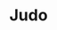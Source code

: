 ---
title: "Judo"
subtitle: ""
# meta description
description: "This is meta description"

service:
  enable : true
  service_item:
    # service item loop
    - title : "Judo as a sport"
      images:
      - "../../images/judothrow2.jpg"
      content : "
      Judo is the most widespread martial art form in the world. The International Judo Federation IJF has 200 member countries. Judo is the fifth largest sport among the Olympic sports in terms of the number of members of the International Federation. In Europe, the sport is practiced by more than two million people. There are 123 clubs in Finland and a total of about 12,500 enthusiasts.
      <br> <br>
      Judo was born in the 1880s when the developer of the sport, Professor of Education, Jigoro Kano, transformed an old Japanese martial art into a form of exercise in which one could compete without harming one's opponent. Judo was first introduced in Finland as early as 1890, when the developer of the sport visited Helsinki. The actual judo activity began in Finland in 1954. The Finnish Judo Federation was founded in 1958. Judo was chosen as the Olympic sport in 1964."
        
    # service item loop
    - title : "Judo in Kokkola"
      images:
      - "../../images/judochoke1.jpg"
      content : "
      Judo has been practiced in Kokkola since the early eighties. Kokkola Budo started training and offering Judo in 1993. There are about 30 judokas in the club, 5-10 of them are actively competing. <br> <br>
       The success has come from the regional championships.
       Practitioners can take part in both fitness and competitive judo. Ground fighting is especially valued within our club.
       <br> <br>
       ** Inquiries: ** <br>
       Jukka Aalto: 050 351 0976 <br>
       Timo Sivula: 045 624 5150 "
        
    # service item loop
    - title : "Kids and family judo"
      images:
      - "../../images/judoukemi.jpg"
      content : "
      Kids aged 3 to 6 may join Kokkola Budo muksujudo with an adult. The name Judo means soft path and accordingly the opponent is not hit or kicked, but Judo teaches flexibility both physically and mentally. 

      The younger you start, the better your chances are of adopting even the most difficult techniques possible during your lifelong learning. The most important thing is to learn the manners and the principle of respecting the other. The  Judoka, who is a self-disciplined and familiar with the principles of judo, is mentally and physically strong even outside of the tatami. Judo's values: flexibility, common good and maximizing benefits support this development. <br> <br>

      Judo is taught through play and competition with their adult to the 3-6 year olds attending muksujudo. As you get older, you learn more difficult things. Muksujudo develops the child's motor skills, coordination, teamwork skills and the right kind of courage to do new things, thus helping the child's overall development. " 

timetable:
  enable : true
  title : "Judo training times"
  timetable_item :
  # timetable_item
    - name : "Judo basic course and colored belts"
      time1 : "Tuesday 18:00-19:30"
      time1location : (Martial Arts Center)
      time2 : "Thursday 18:00-19:00"
      time2location : (Martial Arts Center)

  # timetable_item
    - name : "Junior judo"
      time1 : "Tuesday  16:00-17:00"
      time1location : "(Martial Arts Center)"
      time2 : "Friday 16:00-17:00"
      time2location : "(Kampushalli)"
  # timetable_item
    - name : "Kids and family judo"
      time1 : "Sunday 10:00-11:00"
      time1location : (Martial Arts Center)

  # timetable_item
    - name : "Judo kata training"
      time1 : "Sunday 15:30-16:30"
      time1location : (Martial Arts Center)

coaches:
  enable : true
  title: "Judo coaches"
  coach_item:
  # valmentaja_item
    - name : "Rachid El Kadiri"
      belt : "3. dan black belt"
      beltcolor : "#222"
      image : "../../images/coaches/Rachid El Kadiri.webp"
      description : "Basic course and colored belts coach"
  # valmentaja_item
    - name : "Timo Sivula"
      belt : "1. dan black belt"
      beltcolor : "#222"
      image : "../../images/coaches/Timo Sivula.webp"
      description : "Kata course coach"
  # valmentaja_item
    - name : "Jukka Aalto"
      belt : "1. kyū brown belt"
      image : "../../images/coaches/Jukka Aalto.webp"
      beltcolor : "#3f2a14"
      description : "Senior judo coach"
  # valmentaja_item
    - name : "Jani Möller"
      belt : "2. kyū blue belt"
      beltcolor : "#355cb0"
      image : "../../images/coaches/Missing Picture.webp"
      description : "Basic course and colored belts coach"
    # valmentaja_item
    - name : "Mira Ojala"
      belt : "2. kyū blue belt"
      beltcolor : "#355cb0"
      image : "../../images/coaches/Missing Picture.webp"
      description : "Junior judo coach"    
    # valmentaja_item
    - name : "Tomi Laaksonen"
      belt : "?. kyu ? belt"
      beltcolor : "#DEDED9"
      image : "../../images/coaches/Missing Picture.webp"
      description : "Junior judo coach<br>"  
    # valmentaja_item
    - name : "Jemina Salonen"
      belt : "2. kyū blue belt"
      beltcolor : "#355cb0"
      image : "../../images/coaches/Missing Picture.webp"
      description : "Junior judo coach"       

moreinfo:
  enable : true
  title : "Information for judo practitioners"
  content : "
  Sports Federation: [Suomen Judoliitto](https://www.judoliitto.fi/)
  <br><br>
  Kokkola Budo uses [Suomisport](https://www.suomisport.fi), where practitioners can buy licenses and insurance."
---